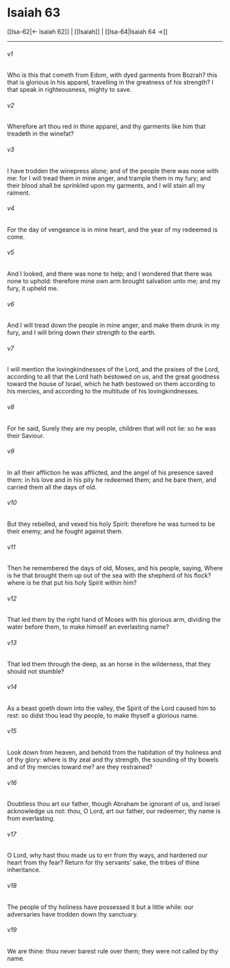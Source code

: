 # Isaiah 63

[[Isa-62|← Isaiah 62]] | [[Isaiah]] | [[Isa-64|Isaiah 64 →]]
***

###### v1
Who is this that cometh from Edom, with dyed garments from Bozrah? this that is glorious in his apparel, travelling in the greatness of his strength? I that speak in righteousness, mighty to save.
###### v2
Wherefore art thou red in thine apparel, and thy garments like him that treadeth in the winefat?
###### v3
I have trodden the winepress alone; and of the people there was none with me: for I will tread them in mine anger, and trample them in my fury; and their blood shall be sprinkled upon my garments, and I will stain all my raiment.
###### v4
For the day of vengeance is in mine heart, and the year of my redeemed is come.
###### v5
And I looked, and there was none to help; and I wondered that there was none to uphold: therefore mine own arm brought salvation unto me; and my fury, it upheld me.
###### v6
And I will tread down the people in mine anger, and make them drunk in my fury, and I will bring down their strength to the earth.
###### v7
I will mention the lovingkindnesses of the Lord, and the praises of the Lord, according to all that the Lord hath bestowed on us, and the great goodness toward the house of Israel, which he hath bestowed on them according to his mercies, and according to the multitude of his lovingkindnesses.
###### v8
For he said, Surely they are my people, children that will not lie: so he was their Saviour.
###### v9
In all their affliction he was afflicted, and the angel of his presence saved them: in his love and in his pity he redeemed them; and he bare them, and carried them all the days of old.
###### v10
But they rebelled, and vexed his holy Spirit: therefore he was turned to be their enemy, and he fought against them.
###### v11
Then he remembered the days of old, Moses, and his people, saying, Where is he that brought them up out of the sea with the shepherd of his flock? where is he that put his holy Spirit within him?
###### v12
That led them by the right hand of Moses with his glorious arm, dividing the water before them, to make himself an everlasting name?
###### v13
That led them through the deep, as an horse in the wilderness, that they should not stumble?
###### v14
As a beast goeth down into the valley, the Spirit of the Lord caused him to rest: so didst thou lead thy people, to make thyself a glorious name.
###### v15
Look down from heaven, and behold from the habitation of thy holiness and of thy glory: where is thy zeal and thy strength, the sounding of thy bowels and of thy mercies toward me? are they restrained?
###### v16
Doubtless thou art our father, though Abraham be ignorant of us, and Israel acknowledge us not: thou, O Lord, art our father, our redeemer; thy name is from everlasting.
###### v17
O Lord, why hast thou made us to err from thy ways, and hardened our heart from thy fear? Return for thy servants’ sake, the tribes of thine inheritance.
###### v18
The people of thy holiness have possessed it but a little while: our adversaries have trodden down thy sanctuary.
###### v19
We are thine: thou never barest rule over them; they were not called by thy name. 
